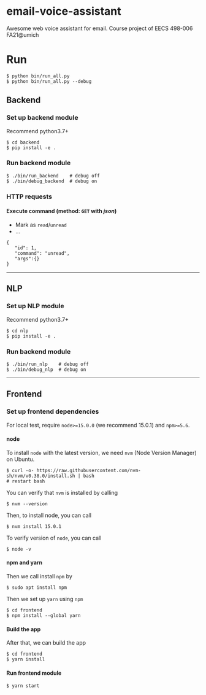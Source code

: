 # email-voice-assistant
Awesome web voice assistant for email. Course project of EECS 498-006 FA21@umich

# Run
```
$ python bin/run_all.py
$ python bin/run_all.py --debug
```

## Backend
### Set up backend module
Recommend python3.7+
```
$ cd backend
$ pip install -e .
```
### Run backend module
```
$ ./bin/run_backend    # debug off
$ ./bin/debug_backend  # debug on
```
### HTTP requests
#### Execute command (method: `GET` with _json_)
- Mark as `read`/`unread`
- ...

```
{
   "id": 1,
   "command": "unread",
   "args":{}
}

```
---

## NLP
### Set up NLP module
Recommend python3.7+
```
$ cd nlp
$ pip install -e .
```
### Run backend module
```
$ ./bin/run_nlp    # debug off
$ ./bin/debug_nlp  # debug on
```
---

## Frontend
### Set up frontend dependencies
For local test, require `node>=15.0.0` (we recommend 15.0.1) and `npm>=5.6`.

#### node
To install `node` with the latest version, we need `nvm` (Node Version Manager) on Ubuntu.
```
$ curl -o- https://raw.githubusercontent.com/nvm-sh/nvm/v0.38.0/install.sh | bash
# restart bash
```
You can verify that `nvm` is installed by calling
```
$ nvm --version
```
Then, to install node, you can call
```
$ nvm install 15.0.1
```
To verify version of `node`, you can call
```
$ node -v
```

#### npm and yarn
Then we call install `npm` by
```
$ sudo apt install npm
```
Then we set up `yarn` using `npm`
```
$ cd frontend
$ npm install --global yarn
```

#### Build the app
After that, we can build the app
```
$ cd frontend
$ yarn install
```
#### Run frontend module
```
$ yarn start
```
